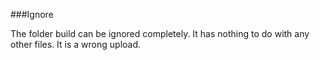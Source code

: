 ###Ignore

The folder build can be ignored completely. It has nothing to do with any other files. It is a wrong upload.
